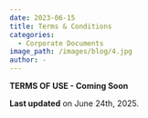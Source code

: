 ```yaml
---
date: 2023-06-15
title: Terms & Conditions
categories:
  - Corporate Documents
image_path: /images/blog/4.jpg
author: -
---
```


**TERMS OF USE - Coming Soon**

**Last updated** on June 24th, 2025.
